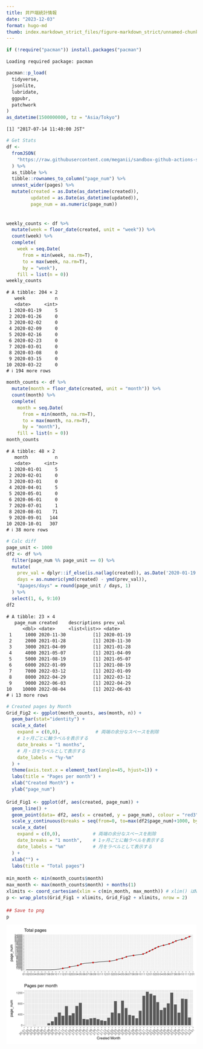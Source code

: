 ```yaml
---
title: 井戸端統計情報
date: "2023-12-03"
format: hugo-md
thumb: index.markdown_strict_files/figure-markdown_strict/unnamed-chunk-1-1.png
---
```


``` r
if (!require("pacman")) install.packages("pacman")
```

    Loading required package: pacman

``` r
pacman::p_load(
  tidyverse,
  jsonlite,
  lubridate,
  ggpubr,
  patchwork
)
as_datetime(1500000000, tz = "Asia/Tokyo")
```

    [1] "2017-07-14 11:40:00 JST"

``` r
# Get Stats
df <-
  fromJSON(
    "https://raw.githubusercontent.com/meganii/sandbox-github-actions-scheduler/main/villagepump/stats/pages.json"
  ) %>%
  as_tibble %>%
  tibble::rownames_to_column("page_num") %>%
  unnest_wider(pages) %>% 
  mutate(created = as.Date(as_datetime(created)),
         updated = as.Date(as_datetime(updated)),
         page_num = as.numeric(page_num))


weekly_counts <- df %>% 
  mutate(week = floor_date(created, unit = "week")) %>% 
  count(week) %>% 
  complete(
    week = seq.Date(
      from = min(week, na.rm=T),
      to = max(week, na.rm=T),
      by = "week"),
    fill = list(n = 0))
weekly_counts
```

    # A tibble: 204 × 2
       week           n
       <date>     <int>
     1 2020-01-19     5
     2 2020-01-26     0
     3 2020-02-02     0
     4 2020-02-09     0
     5 2020-02-16     0
     6 2020-02-23     0
     7 2020-03-01     0
     8 2020-03-08     0
     9 2020-03-15     0
    10 2020-03-22     0
    # ℹ 194 more rows

``` r
month_counts <- df %>% 
  mutate(month = floor_date(created, unit = "month")) %>% 
  count(month) %>% 
  complete(
    month = seq.Date(
      from = min(month, na.rm=T),
      to = max(month, na.rm=T),
      by = "month"),
    fill = list(n = 0))
month_counts
```

    # A tibble: 48 × 2
       month          n
       <date>     <int>
     1 2020-01-01     5
     2 2020-02-01     0
     3 2020-03-01     0
     4 2020-04-01     5
     5 2020-05-01     0
     6 2020-06-01     0
     7 2020-07-01     1
     8 2020-08-01    71
     9 2020-09-01   144
    10 2020-10-01   307
    # ℹ 38 more rows

``` r
# Calc diff
page_unit <- 1000
df2 <- df %>%
  filter(page_num %% page_unit == 0) %>%
  mutate(
    prev_val = dplyr::if_else(is.na(lag(created)), as.Date('2020-01-19'), lag(created)),
    days = as.numeric(ymd(created) - ymd(prev_val)),
    "Δpages/days" = round(page_unit / days, 1)
  ) %>% 
  select(1, 6, 9:10)
df2
```

    # A tibble: 23 × 4
       page_num created    descriptions prev_val  
          <dbl> <date>     <list<list>> <date>    
     1     1000 2020-11-30          [1] 2020-01-19
     2     2000 2021-01-28          [1] 2020-11-30
     3     3000 2021-04-09          [1] 2021-01-28
     4     4000 2021-05-07          [1] 2021-04-09
     5     5000 2021-08-19          [1] 2021-05-07
     6     6000 2022-01-09          [1] 2021-08-19
     7     7000 2022-03-12          [1] 2022-01-09
     8     8000 2022-04-29          [1] 2022-03-12
     9     9000 2022-06-03          [1] 2022-04-29
    10    10000 2022-08-04          [1] 2022-06-03
    # ℹ 13 more rows

``` r
# Created pages by Month
Grid_Fig2 <- ggplot(month_counts, aes(month, n)) +
  geom_bar(stat="identity") + 
  scale_x_date(
    expand = c(0,0),             # 両端の余分なスペースを削除
    # 1ヶ月ごとに軸ラベルを表示する
    date_breaks = "1 months",
    # 月・日をラベルとして表示する
    date_labels = "%y-%m"
  ) +
  theme(axis.text.x = element_text(angle=45, hjust=1)) +
  labs(title = "Pages per month") +
  xlab("Created Month") +
  ylab("page_num")

Grid_Fig1 <- ggplot(df, aes(created, page_num)) +
  geom_line() +
  geom_point(data= df2, aes(x = created, y = page_num), colour = "red3") +
  scale_y_continuous(breaks = seq(from=0, to=max(df2$page_num)+1000, by=1000)) +
  scale_x_date(
    expand = c(0,0),            # 両端の余分なスペースを削除
    date_breaks = "1 month",    # 1ヶ月ごとに軸ラベルを表示する
    date_labels = "%m"          # 月をラベルとして表示する
  ) + 
  xlab("") +
  labs(title = "Total pages")

min_month <- min(month_counts$month)
max_month <- max(month_counts$month) + months(1)
xlimits <- coord_cartesian(xlim = c(min_month, max_month)) # xlim() はNG
p <- wrap_plots(Grid_Fig1 + xlimits, Grid_Fig2 + xlimits, nrow = 2)

## Save to png
p
```

<img src="index.markdown_strict_files/figure-markdown_strict/unnamed-chunk-1-1.png" width="768" />

